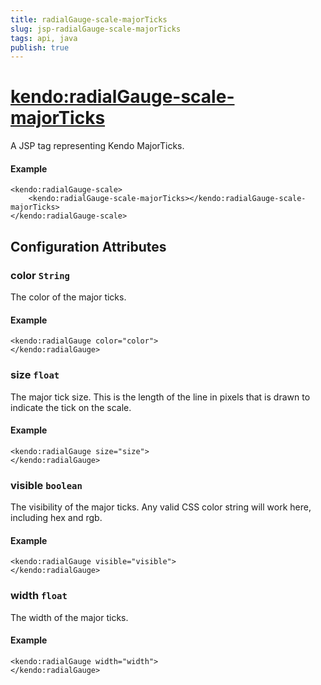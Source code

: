 ```yaml
---
title: radialGauge-scale-majorTicks
slug: jsp-radialGauge-scale-majorTicks
tags: api, java
publish: true
---
```


# <kendo:radialGauge-scale-majorTicks>
A JSP tag representing Kendo MajorTicks.

#### Example
    <kendo:radialGauge-scale>
        <kendo:radialGauge-scale-majorTicks></kendo:radialGauge-scale-majorTicks>
    </kendo:radialGauge-scale>


## Configuration Attributes


### color `String`

The color of the major ticks.

#### Example
    <kendo:radialGauge color="color">
    </kendo:radialGauge>



### size `float`

The major tick size.
This is the length of the line in pixels that is drawn to indicate the tick on the scale.

#### Example
    <kendo:radialGauge size="size">
    </kendo:radialGauge>



### visible `boolean`

The visibility of the major ticks.
Any valid CSS color string will work here, including hex and rgb.

#### Example
    <kendo:radialGauge visible="visible">
    </kendo:radialGauge>



### width `float`

The width of the major ticks.

#### Example
    <kendo:radialGauge width="width">
    </kendo:radialGauge>


